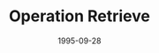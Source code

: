 ---
mission_id: retrieve
editorsChoice:
title: "Operation Retrieve"
authors: 
    - "Istvan Galambos"
date: 1995-09-28
filename: "rtrive.zip"
description: "Your Imperial spy Crix Madine has been captured and sent to an Imperial Detention Center on a Correlian Moon. Apart from being a Detention Center many old rebel craft are also kept here. BEWARE Boba Fett makes many stops at this Prison."
cover:
levelReplaced:	SECBASE
difficulty: no
bm:	no
fme: no
wax: no
three_do: yes
voc: no
gmd: no
vue: no
lfd: no
base: "New level from scratch" 
editors: "DFUSE 1.00"

---